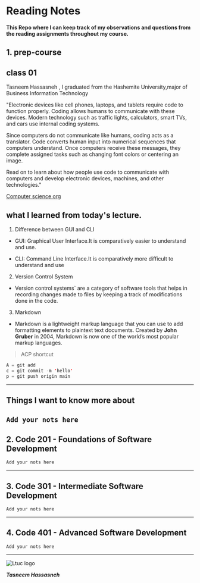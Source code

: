 # Reading Notes

**This Repo where I can keep track of my observations and questions from the reading assignments throughout my course.**

## 1. prep-course

## class 01

Tasneem Hassasneh , I graduated from the Hashemite University,major of  Business Information Technology

"Electronic devices like cell phones, laptops, and tablets require code to function properly. Coding allows humans to communicate with these devices. Modern technology such as traffic lights, calculators, smart TVs, and cars use internal coding systems.

Since computers do not communicate like humans, coding acts as a translator. Code converts human input into numerical sequences that computers understand. Once computers receive these messages, they complete assigned tasks such as changing font colors or centering an image.

Read on to learn about how people use code to communicate with computers and develop electronic devices, machines, and other technologies."

[Computer science org](https://www.computerscience.org/resources/what-is-coding-used-for/#:~:text=Coding%20tells%20a%20machine%20which,humans%20accurately%20communicate%20with%20machines.)

## what I learned from today's lecture.

1. Difference between GUI and CLI

- GUI: Graphical User Interface.It is comparatively easier to understand and use.

- CLI: Command Line Interface.It is comparatively more difficult to understand and use

2. Version Control System

- Version control systems` are a category of software tools that helps in recording changes made to files by keeping a track of modifications done in the code.

3. Markdown

- Markdown is a lightweight markup language that you can use to add formatting elements to plaintext text documents. Created by **John Gruber** in 2004, Markdown is now one of the world’s most popular markup languages.

> ACP shortcut

```java
A = git add
c = git commit -m 'hello'
p = git push origin main
```

---

## Things I want to know more about

```Add your nots here```
---


## 2. Code 201 - Foundations of Software Development

```Add your nots here```

---

## 3. Code 301 - Intermediate Software Development

```Add your nots here```

---
## 4. Code 401 - Advanced Software Development

```Add your nots here```

---


![Ltuc logo](https://th.bing.com/th/id/OIP.o-ICcxBTZeyCtfhNJbjDTgHaHa?w=160&h=180&c=7&r=0&o=5&dpr=1.3&pid=1.7)

***Tasneem Hassasneh***